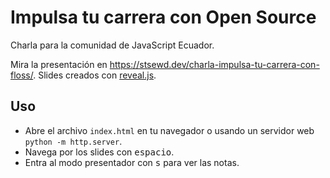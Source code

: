 # Impulsa tu carrera con Open Source

Charla para la comunidad de JavaScript Ecuador.

Mira la presentación en <https://stsewd.dev/charla-impulsa-tu-carrera-con-floss/>.
Slides creados con [reveal.js](https://github.com/hakimel/reveal.js/).

## Uso

- Abre el archivo `index.html` en tu navegador o usando un servidor web `python -m http.server`.
- Navega por los slides con <kbd>espacio</kbd>.
- Entra al modo presentador con <kbd>s</kbd> para ver las notas.

